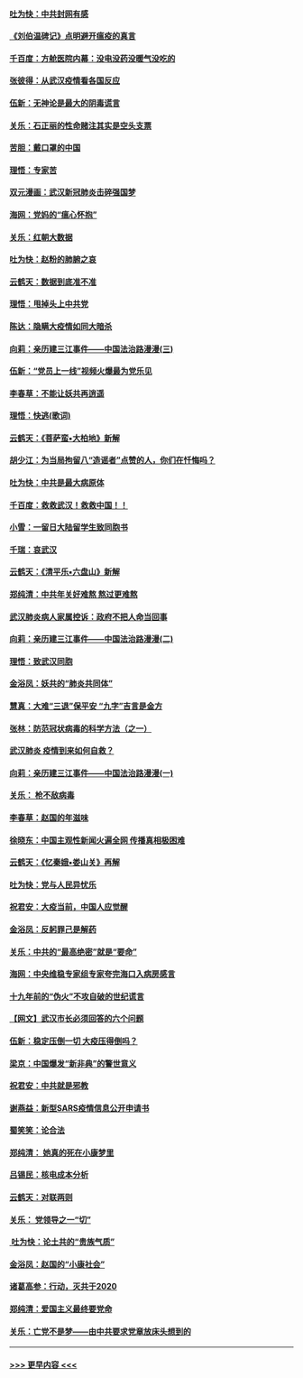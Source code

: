 #### [吐为快：中共封网有感](../pages/nsc993/n11852575.md?t=02080802) 
#### [《刘伯温碑记》点明避开瘟疫的真言](../pages/nsc993/n11852128.md?t=02080802) 
#### [千百度：方舱医院内幕：没电没药没暖气没吃的](../pages/nsc993/n11850211.md?t=02080802) 
#### [张彼得：从武汉疫情看各国反应](../pages/nsc993/n11850102.md?t=02080802) 
#### [伍新：无神论是最大的阴毒谎言](../pages/nsc993/n11846129.md?t=02080802) 
#### [关乐：石正丽的性命赌注其实是空头支票](../pages/nsc993/n11846109.md?t=02080802) 
#### [苦胆：戴口罩的中国](../pages/nsc993/n11845576.md?t=02080802) 
#### [理悟：专家苦](../pages/nsc993/n11845564.md?t=02080802) 
#### [双元漫画：武汉新冠肺炎击碎强国梦](../pages/nsc993/n11843320.md?t=02080802) 
#### [海网：党妈的“瘟心怀抱”](../pages/nsc993/n11840740.md?t=02080802) 
#### [关乐：红朝大数据](../pages/nsc993/n11840675.md?t=02080802) 
#### [吐为快：赵粉的肺腑之哀](../pages/nsc993/n11840618.md?t=02080802) 
#### [云鹤天：数据到底准不准](../pages/nsc993/n11840325.md?t=02080802) 
#### [理悟：甩掉头上中共党](../pages/nsc993/n11838826.md?t=02080802) 
#### [陈达：隐瞒大疫情如同大暗杀](../pages/nsc993/n11838771.md?t=02080802) 
#### [向莉：亲历建三江事件——中国法治路漫漫(三)](../pages/nsc993/n11831825.md?t=02080802) 
#### [伍新：“党员上一线”视频火爆最为党乐见](../pages/nsc993/n11838200.md?t=02080802) 
#### [李春草：不能让妖共再逍遥](../pages/nsc993/n11838102.md?t=02080802) 
#### [理悟：快逃(歌词)](../pages/nsc993/n11838083.md?t=02080802) 
#### [云鹤天：《菩萨蛮▪大柏地》新解](../pages/nsc993/n11838059.md?t=02080802) 
#### [胡少江：为当局拘留八“造谣者”点赞的人，你们在忏悔吗？](../pages/nsc993/n11836801.md?t=02080802) 
#### [吐为快：中共是最大病原体](../pages/nsc993/n11836748.md?t=02080802) 
#### [千百度：救救武汉！救救中国！！](../pages/nsc993/n11836145.md?t=02080802) 
#### [小雪：一留日大陆留学生致同胞书](../pages/nsc993/n11834624.md?t=02080802) 
#### [千瑞：哀武汉](../pages/nsc993/n11833647.md?t=02080802) 
#### [云鹤天：《清平乐▪六盘山》新解](../pages/nsc993/n11833611.md?t=02080802) 
#### [郑纯清：中共年关好难熬 熬过更难熬](../pages/nsc993/n11833489.md?t=02080802) 
#### [武汉肺炎病人家属控诉：政府不把人命当回事](../pages/nsc993/n11833205.md?t=02080802) 
#### [向莉：亲历建三江事件——中国法治路漫漫(二)](../pages/nsc993/n11829102.md?t=02080802) 
#### [理悟：致武汉同胞](../pages/nsc993/n11831522.md?t=02080802) 
#### [金浴凤：妖共的“肺炎共同体”](../pages/nsc993/n11829448.md?t=02080802) 
#### [慧真：大难“三退”保平安 “九字”吉言是金方](../pages/nsc993/n11829501.md?t=02080802) 
#### [张林：防范冠状病毒的科学方法（之一）](../pages/nsc993/n11828618.md?t=02080802) 
#### [武汉肺炎 疫情到来如何自救？](../pages/nsc993/n11827632.md?t=02080802) 
#### [向莉：亲历建三江事件——中国法治路漫漫(一)](../pages/nsc993/n11827190.md?t=02080802) 
#### [关乐： 枪不敌病毒](../pages/nsc993/n11826746.md?t=02080802) 
#### [李春草：赵国的年滋味](../pages/nsc993/n11826321.md?t=02080802) 
#### [徐晓东：中国主观性新闻火遍全网 传播真相极困难](../pages/nsc993/n11826508.md?t=02080802) 
#### [云鹤天：《忆秦娥▪娄山关》再解](../pages/nsc993/n11824682.md?t=02080802) 
#### [吐为快：党与人民异忧乐](../pages/nsc993/n11824660.md?t=02080802) 
#### [祝君安：大疫当前，中国人应觉醒](../pages/nsc993/n11821946.md?t=02080802) 
#### [金浴凤：反躬罪己是解药](../pages/nsc993/n11820280.md?t=02080802) 
#### [关乐：中共的“最高绝密”就是“要命”](../pages/nsc993/n11816946.md?t=02080802) 
#### [海网：中央维稳专家组专家夸完海口入病房感言](../pages/nsc993/n11815138.md?t=02080802) 
#### [十九年前的“伪火”不攻自破的世纪谎言](../pages/nsc993/n11813238.md?t=02080802) 
#### [【网文】武汉市长必须回答的六个问题](../pages/nsc993/n11813848.md?t=02080802) 
#### [伍新：稳定压倒一切 大疫压得倒吗？](../pages/nsc993/n11812634.md?t=02080802) 
#### [梁京：中国爆发“新非典”的警世意义](../pages/nsc993/n11812554.md?t=02080802) 
#### [祝君安：中共就是邪教](../pages/nsc993/n11812431.md?t=02080802) 
#### [谢燕益：新型SARS疫情信息公开申请书](../pages/nsc993/n11808840.md?t=02080802) 
#### [蜀笑笑：论合法](../pages/nsc993/n11808064.md?t=02080802) 
#### [郑纯清： 她真的死在小康梦里](../pages/nsc993/n11806623.md?t=02080802) 
#### [吕锡民：核电成本分析](../pages/nsc993/n11806284.md?t=02080802) 
#### [云鹤天：对联两则](../pages/nsc993/n11805957.md?t=02080802) 
#### [关乐： 党领导之一“切”](../pages/nsc993/n11804505.md?t=02080802) 
#### [ 吐为快：论土共的“贵族气质”](../pages/nsc993/n11804490.md?t=02080802) 
#### [金浴凤：赵国的“小康社会”](../pages/nsc993/n11804452.md?t=02080802) 
#### [诸葛高参：行动，灭共于2020](../pages/nsc993/n11804120.md?t=02080802) 
#### [郑纯清：爱国主义最终要党命](../pages/nsc993/n11802197.md?t=02080802) 
#### [关乐：亡党不是梦——由中共要求党章放床头想到的](../pages/nsc993/n11802156.md?t=02080802) 

----
#### [ >>> 更早内容 <<< ](../indexes/nsc993-earlier.md)
